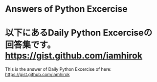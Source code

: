 
Answers of Python Excercise
===========================
以下にあるDaily Python Excerciseの回答集です。　
https://gist.github.com/iamhirok
==================================================  
This is the answer of Daily Python Excercise of here:  
https://gist.github.com/iamhirok
